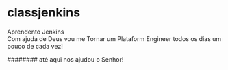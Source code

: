 # classjenkins
Aprendento Jenkins \
Com ajuda de Deus vou me Tornar um Plataform Engineer
todos os dias um pouco de cada vez!

########
até aqui nos ajudou o Senhor!
